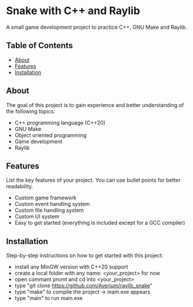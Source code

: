 # Snake with C++ and Raylib

A small game development project to practice C++, GNU Make and Raylib.

## Table of Contents
- [About](#about)
- [Features](#features)
- [Installation](#installation)

## About
The goal of this project is to gain experience and better understanding of the following topics:
- C++ programming language (C++20)
- GNU Make
- Object oriented programming
- Game development
- Raylib

## Features
List the key features of your project. You can use bullet points for better readability.

- Custom game framework
- Custom event handling system
- Custom file handling system
- Custom UI system
- Easy to get started (everything is included except for a GCC compiler)

## Installation
Step-by-step instructions on how to get started with this project:

- install any MinGW version with C++20 support
- create a local folder with any name: <your_project> for now
- open commant promt and cd into <your_project>
- type "git clone https://github.com/Averium/raylib_snake"
- type "make" to compile the project -> main.exe appears
- type "main" to run main.exe
